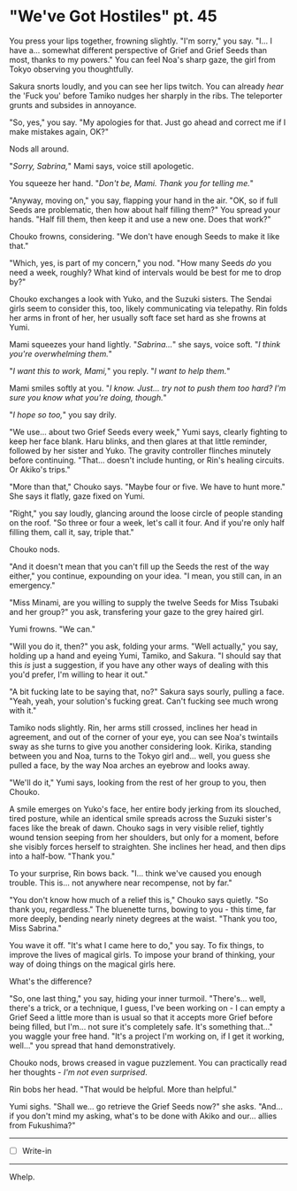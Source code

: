 # "We've Got Hostiles" pt. 45

You press your lips together, frowning slightly. "I'm sorry," you say. "I... I have a... somewhat different perspective of Grief and Grief Seeds than most, thanks to my powers." You can feel Noa's sharp gaze, the girl from Tokyo observing you thoughtfully.

Sakura snorts loudly, and you can see her lips twitch. You can already *hear* the 'Fuck you' before Tamiko nudges her sharply in the ribs. The teleporter grunts and subsides in annoyance.

"So, yes," you say. "My apologies for that. Just go ahead and correct me if I make mistakes again, OK?"

Nods all around.

"*Sorry, Sabrina,*" Mami says, voice still apologetic.

You squeeze her hand. "*Don't be, Mami. *Thank* you for telling me.*"

"Anyway, moving on," you say, flapping your hand in the air. "OK, so if full Seeds are problematic, then how about half filling them?" You spread your hands. "Half fill them, then keep it and use a new one. Does that work?"

Chouko frowns, considering. "We don't have enough Seeds to make it like that."

"Which, yes, is part of my concern," you nod. "How many Seeds *do* you need a week, roughly? What kind of intervals would be best for me to drop by?"

Chouko exchanges a look with Yuko, and the Suzuki sisters. The Sendai girls seem to consider this, too, likely communicating via telepathy. Rin folds her arms in front of her, her usually soft face set hard as she frowns at Yumi.

Mami squeezes your hand lightly. "*Sabrina...*" she says, voice soft. "*I think you're overwhelming them.*"

"*I want this to *work,* Mami,*" you reply. "*I want to *help* them.*"

Mami smiles softly at you. "*I know. Just... try not to push them *too* hard? I'm sure you know what you're doing, though.*"

"*I hope so too,*" you say drily.

"We use... about two Grief Seeds every week," Yumi says, clearly fighting to keep her face blank. Haru blinks, and then glares at that little reminder, followed by her sister and Yuko. The gravity controller flinches minutely before continuing. "That... doesn't include hunting, or Rin's healing circuits. Or Akiko's trips."

"More than that," Chouko says. "Maybe four or five. We have to hunt more." She says it flatly, gaze fixed on Yumi.

"Right," you say loudly, glancing around the loose circle of people standing on the roof. "So three or four a week, let's call it four. And if you're only half filling them, call it, say, triple that."

Chouko nods.

"And it doesn't mean that you can't fill up the Seeds the rest of the way either," you continue, expounding on your idea. "I mean, you still can, in an emergency."

"Miss Minami, are you willing to supply the twelve Seeds for Miss Tsubaki and her group?" you ask, transfering your gaze to the grey haired girl.

Yumi frowns. "We can."

"Will you do it, then?" you ask, folding your arms. "Well actually," you say, holding up a hand and eyeing Yumi, Tamiko, and Sakura. "I should say that this *is* just a suggestion, if you have any other ways of dealing with this you'd prefer, I'm willing to hear it out."

"A bit fucking late to be saying that, no?" Sakura says sourly, pulling a face. "Yeah, yeah, your solution's fucking great. Can't fucking see much wrong with it."

Tamiko nods slightly. Rin, her arms still crossed, inclines her head in agreement, and out of the corner of your eye, you can see Noa's twintails sway as she turns to give you another considering look. Kirika, standing between you and Noa, turns to the Tokyo girl and... well, you guess she pulled a face, by the way Noa arches an eyebrow and looks away.

"We'll do it," Yumi says, looking from the rest of her group to you, then Chouko.

A smile emerges on Yuko's face, her entire body jerking from its slouched, tired posture, while an identical smile spreads across the Suzuki sister's faces like the break of dawn. Chouko sags in very visible relief, tightly wound tension seeping from her shoulders, but only for a moment, before she visibly forces herself to straighten. She inclines her head, and then dips into a half-bow. "Thank you."

To your surprise, Rin bows back. "I... think we've caused you enough trouble. This is... not anywhere near recompense, not by far."

"You don't know how much of a relief this is," Chouko says quietly. "So thank you, regardless." The bluenette turns, bowing to you - this time, far more deeply, bending nearly ninety degrees at the waist. "Thank you too, Miss Sabrina."

You wave it off. "It's what I came here to do," you say. To fix things, to improve the lives of magical girls. To impose your brand of thinking, your way of doing things on the magical girls here.

What's the difference?

"So, one last thing," you say, hiding your inner turmoil. "There's... well, there's a trick, or a technique, I guess, I've been working on - I can empty a Grief Seed a little more than is usual so that it accepts more Grief before being filled, but I'm... not sure it's completely safe. It's something that..." you waggle your free hand. "It's a project I'm working on, if I get it working, well..." you spread that hand demonstratively.

Chouko nods, brows creased in vague puzzlement. You can practically read her thoughts - *I'm not even surprised*.

Rin bobs her head. "That would be helpful. More than helpful."

Yumi sighs. "Shall we... go retrieve the Grief Seeds now?" she asks. "And... if you don't mind my asking, what's to be done with Akiko and our... allies from Fukushima?"

---

- [ ] Write-in

---

Whelp.
